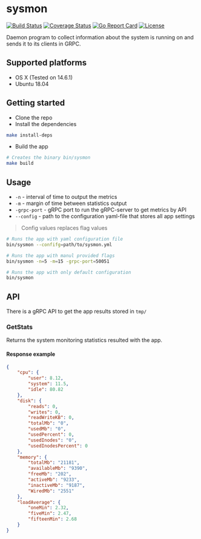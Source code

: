 # sysmon

[![Build Status](https://github.com/sitnikovik/sysmon/actions/workflows/go.yml/badge.svg)](https://github.com/sitnikovik/sysmon/actions)
[![Coverage Status](https://coveralls.io/repos/github/sitnikovik/sysmon/badge.svg?branch=master)](https://coveralls.io/github/sitnikovik/sysmon?branch=master)
[![Go Report Card](https://goreportcard.com/badge/github.com/sitnikovik/sysmon)](https://goreportcard.com/report/github.com/sitnikovik/sysmon)
[![License](https://img.shields.io/github/license/sitnikovik/sysmon)](https://github.com/sitnikovik/sysmon/blob/master/LICENSE)

Daemon program to collect information about the system is running on and sends it to its clients in GRPC.

## Supported platforms

- OS X (Tested on 14.6.1)
- Ubuntu 18.04

## Getting started

- Clone the repo
- Install the dependencies

```sh
make install-deps 
```

- Build the app

```sh
# Creates the binary bin/sysmon
make build
```

## Usage

- `-n` - interval of time to output the metrics
- `-m` - margin of time between statistics output
- `-grpc-port` - gRPC port to run the gRPC-server to get metrics by API
- `--config` - path to the configuration yaml-file that stores all app settings

> Config values replaces flag values

```sh
# Runs the app with yaml configuration file
bin/sysmon --confifg=path/to/sysmon.yml
```

```sh
# Runs the app with manul provided flags
bin/sysmon -n=5 -m=15 -grpc-port=50051
```

```sh
# Runs the app with only default configuration
bin/sysmon
```

## API

There is a gRPC API to get the app results stored in `tmp/`

### GetStats

Returns the system monitoring statistics resulted with the app.

#### Response example

```json
{
    "cpu": {
        "user": 8.12,
        "system": 11.5,
        "idle": 80.82
    },
    "disk": {
        "reads": 0,
        "writes": 0,
        "readWriteKB": 0,
        "totalMb": "0",
        "usedMb": "0",
        "usedPercent": 0,
        "usedInodes": "0",
        "usedInodesPercent": 0
    },
    "memory": {
        "totalMb": "21181",
        "availableMb": "9390",
        "freeMb": "202",
        "activeMb": "9233",
        "inactiveMb": "9187",
        "WiredMb": "2551"
    },
    "loadAverage": {
        "oneMin": 2.32,
        "fiveMin": 2.47,
        "fifteenMin": 2.68
    }
}
```
